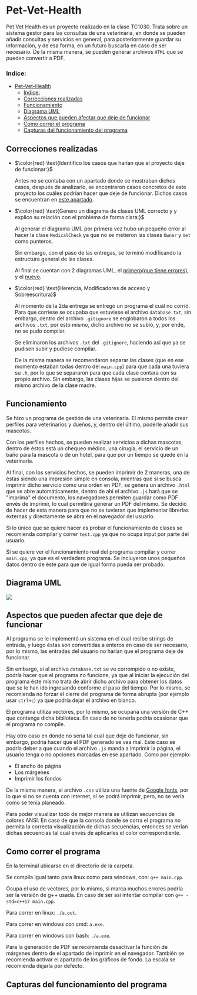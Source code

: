 # Pet-Vet-Health 

Pet Vet Health es un proyecto realizado en la clase TC1030. Trata sobre un sistema gestor para las consultas de una veterinaria, en donde se pueden añadir consultas y servicios en general, para posteriormente guardar su información, y de esa forma, en un futuro buscarla en caso de ser necesario. De la misma manera, se pueden generar archivos `HTML` que se pueden convertir a PDF.

### Indice:

- [Pet-Vet-Health](#pet-vet-health)
    - [Indice:](#indice)
  - [Correcciones realizadas](#correcciones-realizadas)
  - [Funcionamiento](#funcionamiento)
  - [Diagrama UML](#diagrama-uml)
  - [Aspectos que pueden afectar que deje de funcionar](#aspectos-que-pueden-afectar-que-deje-de-funcionar)
  - [Como correr el programa](#como-correr-el-programa)
  - [Capturas del funcionamiento del programa](#capturas-del-funcionamiento-del-programa)

## Correcciones realizadas

 - $\color{red} \text{Identifico los casos que harían que el proyecto deje de funcionar:}$

    Antes no se contaba con un apartado donde se mostraban dichos casos, después de analizarlo, se encontraron casos concretos de este proyecto los cuáles podrían hacer que deje de funcionar. Dichos casos se encuentran en [este apartado](#aspectos-que-pueden-afectar-que-deje-de-funcionar).

 - $\color{red} \text{Genero un diagrama de clases UML correcto y y explico su relación con el problema de forma clara:}$

    Al generar el diagrama UML por primera vez hubo un pequeño error al hacer la clase `MedicalCheck` ya que no se metieron las clases `Owner` y `Vet` como punteros.

    Sin embargo, con el paso de las entregas, se terminó modificando la estructura general de las clases.

    Al final se cuentan con 2 diagramas UML, el [primero(que tiene errores)](https://github.com/EdCanCe/Pet-Vet-Health/blob/main/Extra/oldUML.jpeg), y el [nuevo](#diagrama-uml).

 - $\color{red} \text{Herencia, Modificadores de acceso y Sobreescritura}$

   Al momento de la 2da entrega se entregó un programa el cuál no corrió. Para que corriese se ocupaba que estuviese el archivo `database.txt`, sin embargo, dentro del archivo `.gitignore` se englobaron a todos los archivos `.txt`, por esto mismo, dicho archivo no se subió, y, por ende, no se pudo compilar.

   Se eliminaron los archivos `.txt` del `.gitignore`, haciendo así que ya se pudisen subir y pudiese compilar.

   De la misma manera se recomendaron separar las clases (que en ese momento estaban todas dentro del `main.cpp`) para que cada una tuviera su `.h`, por lo que se separaron para que cada clase contara con su propio archivo. Sin embargo, las clases hijas se pusieron dentro del mismo archivo de la clase madre.


## Funcionamiento

Se hizo un programa de gestión de una veterinaria. El mismo permite crear perfiles para veterinarios y dueños, y, dentro del último, poderle añadir sus mascotas.

Con los perfiles hechos, se pueden realizar servicios a dichas mascotas, dentro de éstos está un chequeo médico, una cirugía, el servicio de un baño para la mascota o de un hotel, para que por un tiempo se quede en la veterinaria.

Al final, con los servicios hechos, se pueden imprimir de 2 maneras, una de éstas siendo una impresión simple en consola, mientras que si se busca imprimir dicho servicio como una orden en PDF, se genera un archivo `.html` que se abre automáticamente, dentro de ahí el archivo `.js` hará que se "imprima" el documento, los navegadores permiten guardar como PDF envés de imprimir, lo cual permitiría generar un PDF del mismo. Se decidió de hacer de esta manera para que no se tuvieran que implementar librerías externas y directamente se abra en el navegador del usuario.

Si lo único que se quiere hacer es probar el funcionamiento de clases se recomienda compilar y correr `test.cpp` ya que no ocupa input por parte del usuario. 

Si se quiere ver el funcionamiento real del programa compilar y correr `main.cpp`, ya que es el verdadero programa. Se incluyeron unos pequeños datos dentro de éste para que de igual forma pueda ser probado.

## Diagrama UML

![](Extra/UML.jpeg)

## Aspectos que pueden afectar que deje de funcionar

Al programa se le implementó un sistema en el cual recibe strings de entrada, y luego éstas son convertidas a enteros en caso de ser necesario, por lo mismo, las entradas del usuario no harían que el programa deje de funcionar.

Sin embargo, si al archivo `database.txt` se ve corrompido o no existe, podría hacer que el programa no funcione, ya que al iniciar la ejecución del programa éste mismo trata de abrir dicho archivo para obtener los datos que se le han ido ingresando conforme el paso del tiempo. Por lo mismo, se recomienda no forzar el cierre del programa de forma abrupta (por ejemplo usar `ctrl+c`) ya que podría dejar el archivo en blanco.

El programa utiliza vectores, por lo mismo, se ocuparía una versión de C++ que contenga dicha biblioteca. En caso de no tenerla podría ocasionar que el programa no compile.

Hay otro caso en donde no sería tal cual que deje de funcionar, sin embargo, podría hacer que el PDF generado se vea mal. Este caso se podría deber a que cuando el archivo `.js` manda a imprimir la página, el usuario tenga o no opciones marcadas en ese apartado. Como por ejemplo:

 - El ancho de página
 - Los márgenes
 - Imprimir los fondos

De la misma manera, el archivo `.css` utiliza una fuente de [Google fonts](https://fonts.google.com/), por lo que si no se cuenta con internet, sí se podrá imprimir, pero, no se vería como se tenía planeado.

Para poder visualizar todo de mejor manera se utilizan secuencias de colores ANSI. En caso de que la consola donde se corra el programa no permita la correcta visualización de dichas secuencias, entonces se verían dichas secuencias tal cual envés de aplicarles el color correspondiente.

## Como correr el programa

En la terminal ubicarse en el directorio de la carpeta.

Se compila igual tanto para linux como para windows, con: `g++ main.cpp`. 

Ocupa el uso de vectores, por lo mismo, si marca muchos errores podría ser la versión de g++ usada. En caso de ser así intentar compilar con `g++ -std=c++17 main.cpp`.

Para correr en linux: `./a.out`.

Para correr en windows con cmd: `a.exe`.

Para correr en windows con bash: `./a.exe`.

Para la generación de PDF se recomienda desactivar la función de márgenes dentro de el apartado de imprimir en el navegador. También se recomienda activar el apartado de los gráficos de fondo. La escala se recomienda dejarla por defecto.

## Capturas del funcionamiento del programa

<p align="center">
  <img src="Extra/cap1.png" alt=""/>
</p>

<p align="center">
  <img src="Extra/cap2.png" alt=""/>
</p>

<p align="center">
  <img src="Extra/cap3.png" alt=""/>
</p>

<p align="center">
  <img src="Extra/cap4.png" alt=""/>
</p>

<p align="center">
  <img src="Extra/cap5.png" alt=""/>
</p>
